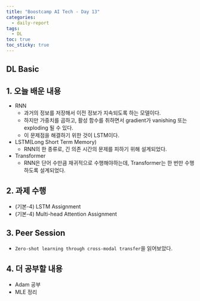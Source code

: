 ```yaml
---
title: "Boostcamp AI Tech - Day 13"
categories:
  - daily-report
tags:
  - DL
toc: true
toc_sticky: true
---
```


## DL Basic

## 1. 오늘 배운 내용
- RNN
  - 과거의 정보를 저장해서 이전 정보가 지속되도록 하는 모델이다.
  - 하지만 가중치를 곱하고, 활성 함수를 취하면서 gradient가 vanishing 또는 exploding 될 수 있다.
  - 이 문제점을 해결하기 위한 것이 LSTM이다.
- LSTM(Long Short Term Memory)
  - RNN의 한 종류로, 긴 의존 시간의 문제를 피하기 위해 설계되었다.
- Transformer
  - RNN은 단어 수만큼 재귀적으로 수행해야하는데, Transformer는 한 번만 수행하도록 설계되었다.


## 2. 과제 수행
- (기본-4) LSTM Assignment
- (기본-4) Multi-head Attention Assignment


## 3. Peer Session
- `Zero-shot learning through cross-modal transfer`을 읽어보았다.


## 4. 더 공부할 내용
- Adam 공부
- MLE 정리